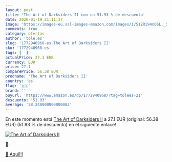 ```yaml
---
layout: post
title: 'The Art of Darksiders II con un 51.93 % de descuento'
date: 2020-01-19 21:11:37
image: 'https://images-eu.ssl-images-amazon.com/images/I/51ZRi94nQSL._SL400_.jpg'
comments: true
category: ofertas
author: 'tole.es'
slug: '1772940968-es The Art of Darksiders II'
sku: '1772940968-es'
tags: [  ]
actualPrice: 27.1 EUR
currency: EUR
price: 27.1
comparePrice: 56.38 EUR
prodname: 'The Art of Darksiders II'
country: 'es'
flag: '🇪🇸'
brand: ''
buyurl: 'https://www.amazon.es/dp/1772940968/?tag=tolees-21'
descuento: '51.93'
average: '28.240000000000002'
---
```


En este momento está [The Art of Darksiders II](https://www.amazon.es/dp/1772940968/?tag=tolees-21) a 27.1 EUR (original: 56.38 EUR) (51.93 %  de descuento) en el siguiente enlace!

[![The Art of Darksiders II](https://images-eu.ssl-images-amazon.com/images/I/51ZRi94nQSL._SL400_.jpg)](https://www.amazon.es/dp/1772940968/?tag=tolees-21)

🔎:


[🛒 Aquí!!!](https://www.amazon.es/dp/1772940968/?tag=tolees-21)
